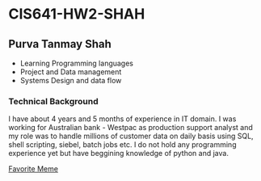 # CIS641-HW2-SHAH

## Purva Tanmay Shah
* Learning Programming languages
* Project and Data management
* Systems Design and data flow

### Technical Background
 I have about 4 years and 5 months of experience in IT domain. I was working for Australian bank - Westpac as production support analyst and my role was to handle millions of customer data on daily basis using SQL, shell scripting, siebel, batch jobs etc. I do not hold any programming experience yet but have beggining knowledge of python and java.

[Favorite Meme](https://acotterized.medium.com/5-of-the-most-popular-memes-of-all-time-and-their-backstories-9a7e582666c8)

